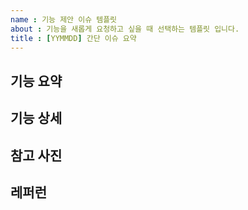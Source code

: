 ```yaml
---
name : 기능 제안 이슈 템플릿
about : 기능을 새롭게 요청하고 싶을 때 선택하는 템플릿 입니다.
title : [YYMMDD] 간단 이슈 요약
---
```



## 기능 요약

## 기능 상세

## 참고 사진

## 레퍼런
